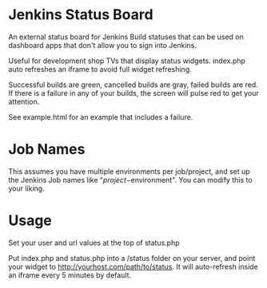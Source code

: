 Jenkins Status Board
====================

An external status board for Jenkins Build statuses that can be used on dashboard apps that don't allow you to sign into Jenkins.

Useful for development shop TVs that display status widgets. index.php auto refreshes an iframe to avoid full widget refreshing.

Successful builds are green, cancelled builds are gray, failed builds are red. If there is a failure in any of your builds, the screen will pulse red to get your attention.

See example.html for an example that includes a failure.

Job Names
=========

This assumes you have multiple environments per job/project, and set up the Jenkins Job names like "$project-$environment". You can modify this to your liking.

Usage
=====

Set your user and url values at the top of status.php

Put index.php and status.php into a /status folder on your server, and point your widget to http://yourhost.com/path/to/status. It will auto-refresh inside an iframe every 5 minutes by default.
